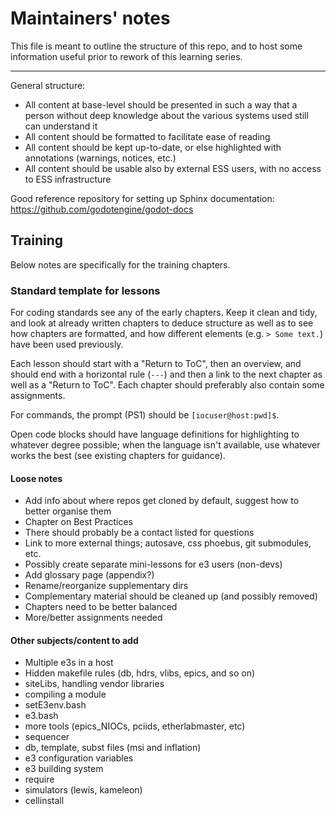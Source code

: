 # Maintainers' notes

This file is meant to outline the structure of this repo, and to host some
information useful prior to rework of this learning series.

---

General structure:

- All content at base-level should be presented in such a way that a person
  without deep knowledge about the various systems used still can understand it
- All content should be formatted to facilitate ease of reading
- All content should be kept up-to-date, or else highlighted with annotations
  (warnings, notices, etc.)
- All content should be usable also by external ESS users, with no access to ESS
  infrastructure

Good reference repository for setting up Sphinx documentation:
https://github.com/godotengine/godot-docs

## Training

Below notes are specifically for the training chapters.

### Standard template for lessons

For coding standards see any of the early chapters. Keep it clean and tidy, and
look at already written chapters to deduce structure as well as to see how
chapters are formatted, and how different elements (e.g. `> Some text.`) have
been used previously.

Each lesson should start with a "Return to ToC", then an overview, and should
end with a horizontal rule (`---`) and then a link to the next chapter as well
as a "Return to ToC". Each chapter should preferably also contain some
assignments.

For commands, the prompt (PS1) should be `[iocuser@host:pwd]$`.

Open code blocks should have language definitions for highlighting to whatever
degree possible; when the language isn't available, use whatever works the best
(see existing chapters for guidance).

#### Loose notes

- Add info about where repos get cloned by default, suggest how to better
  organise them
- Chapter on Best Practices
- There should probably be a contact listed for questions
- Link to more external things; autosave, css phoebus, git submodules, etc.
- Possibly create separate mini-lessons for e3 users (non-devs)
- Add glossary page (appendix?)
- Rename/reorganize supplementary dirs
- Complementary material should be cleaned up (and possibly removed)
- Chapters need to be better balanced
- More/better assignments needed

#### Other subjects/content to add

- Multiple e3s in a host
- Hidden makefile rules (db, hdrs, vlibs, epics, and so on)
- siteLibs, handling vendor libraries
- compiling a module
- setE3env.bash
- e3.bash
- more tools (epics_NIOCs, pciids, etherlabmaster, etc)
- sequencer
- db, template, subst files (msi and inflation)
- e3 configuration variables
- e3 building system
- require
- simulators (lewis, kameleon)
- cellinstall
